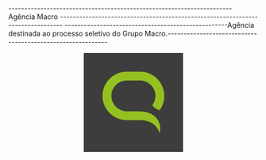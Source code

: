 ---------------------------------------------------------------------- Agência Macro -------------------------------------------------------------------------------
---------------------------------------------------Agência destinada ao processo seletivo do Grupo Macro.-----------------------------------------------------------
<p align="center">
<img src="./imgReadme/logoMacro.jpeg">
</p>
